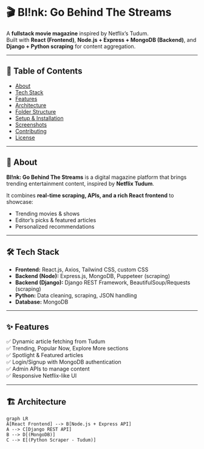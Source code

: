 # 🎬 Bl!nk: Go Behind The Streams  

A **fullstack movie magazine** inspired by Netflix’s Tudum.  
Built with **React (Frontend)**, **Node.js + Express + MongoDB (Backend)**, and **Django + Python scraping** for content aggregation.  

---

## 📌 Table of Contents
- [About](#-about)
- [Tech Stack](#-tech-stack)
- [Features](#-features)
- [Architecture](#-architecture)
- [Folder Structure](#-folder-structure)
- [Setup & Installation](#-setup--installation)
- [Screenshots](#-screenshots)
- [Contributing](#-contributing)
- [License](#-license)

---

## 📖 About
**Bl!nk: Go Behind The Streams** is a digital magazine platform that brings trending entertainment content, inspired by **Netflix Tudum**.  

It combines **real-time scraping, APIs, and a rich React frontend** to showcase:
- Trending movies & shows  
- Editor’s picks & featured articles  
- Personalized recommendations  

---

## 🛠 Tech Stack
- **Frontend:** React.js, Axios, Tailwind CSS, custom CSS  
- **Backend (Node):** Express.js, MongoDB, Puppeteer (scraping)  
- **Backend (Django):** Django REST Framework, BeautifulSoup/Requests (scraping)  
- **Python:** Data cleaning, scraping, JSON handling  
- **Database:** MongoDB  

---

## ✨ Features
✅ Dynamic article fetching from Tudum  
✅ Trending, Popular Now, Explore More sections  
✅ Spotlight & Featured articles  
✅ Login/Signup with MongoDB authentication  
✅ Admin APIs to manage content  
✅ Responsive Netflix-like UI  

---

## 🏗 Architecture
```mermaid
graph LR
A[React Frontend] --> B[Node.js + Express API]
A --> C[Django REST API]
B --> D[(MongoDB)]
C --> E[(Python Scraper - Tudum)]
